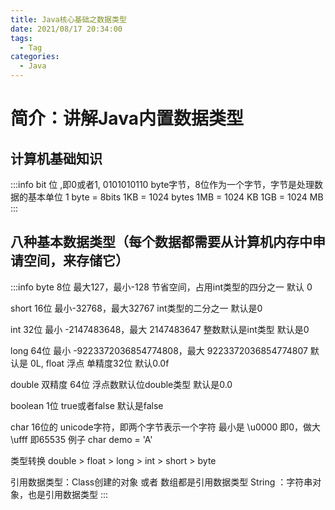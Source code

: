 ```yaml
---
title: Java核⼼基础之数据类型
date: 2021/08/17 20:34:00
tags:
  - Tag
categories:
  - Java
---
```


# 简介：讲解Java内置数据类型
## 计算机基础知识
:::info
bit 位 ,即0或者1, 0101010110
byte字节，8位作为⼀个字节，字节是处理数据的基本单位
1 byte = 8bits
1KB = 1024 bytes
1MB = 1024 KB
1GB = 1024 MB
:::

## ⼋种基本数据类型（每个数据都需要从计算机内存中申请空间，来存储它）
:::info
byte
8位
最⼤127，最⼩-128
节省空间，占⽤int类型的四分之⼀
默认 0

short
16位
最⼩-32768，最⼤32767
int类型的⼆分之⼀
默认是0

int
32位
最⼩ -2147483648，最⼤ 2147483647
整数默认是int类型
默认是0

long
64位
最⼩ -9223372036854774808，最⼤ 9223372036854774807
默认是 0L,
float 浮点
单精度32位
默认0.0f

double
双精度 64位
浮点数默认位double类型
默认是0.0

boolean
1位
true或者false
默认是false

char
16位的 unicode字符，即两个字节表示⼀个字符
最⼩是 \u0000 即0，做⼤ \ufff 即65535
例⼦ char demo = 'A'

类型转换 double > float > long > int > short > byte

引⽤数据类型：Class创建的对象 或者 数组都是引⽤数据类型
String ：字符串对象，也是引⽤数据类型
:::
